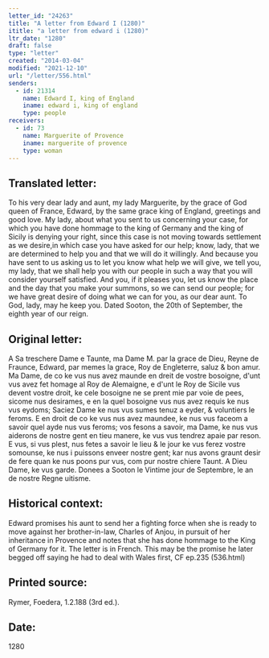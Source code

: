 ```yaml
---
letter_id: "24263"
title: "A letter from Edward I (1280)"
ititle: "a letter from edward i (1280)"
ltr_date: "1280"
draft: false
type: "letter"
created: "2014-03-04"
modified: "2021-12-10"
url: "/letter/556.html"
senders:
  - id: 21314
    name: Edward I, king of England
    iname: edward i, king of england
    type: people
receivers:
  - id: 73
    name: Marguerite of Provence
    iname: marguerite of provence
    type: woman
---
```

<h2> Translated letter:</h2>To his very dear lady and aunt, my lady Marguerite, by the grace of God queen of France, Edward, by the same grace king of England, greetings and good love.
My lady, about what you sent to us concerning your case, for which you have done hommage to the king of Germany and the king of Sicily is denying your right, since this case is not moving towards settlement as we desire,in which case you have asked for our help; know, lady, that we are determined to help you and that we will do it willingly.
And because you have sent to us asking us to let you know what help we will give, we tell you, my lady, that we shall help you with our people in such a way that you will consider yourself satisfied.
And you, if it pleases you, let us know the place and the day that you make your summons, so we can send our people; for we have great desire of doing what we can for you, as our dear aunt.
To God, lady, may he keep you.
Dated Sooton, the 20th of September, the eighth year of our reign.
<h2 class="mt-4"> Original letter:</h2>A Sa treschere Dame e Taunte, ma Dame M. par la grace de Dieu, Reyne de Fraunce, Edward, par memes la grace, Roy de Engleterre, saluz & bon amur.
Ma Dame, de co ke vus nus avez maunde en dreit de vostre bosoigne, d'unt vus avez fet homage al Roy de Alemaigne, e d'unt le Roy de Sicile vus devent vostre droit, ke cele bosoigne ne se prent mie par voie de pees, sicome nus desirames, e en la quel bosoigne vus nus avez requis ke nus vus eydoms; Saciez Dame ke nus vus sumes tenuz a eyder, & voluntiers le feroms.
E en droit de co ke vus nus avez maundee, ke nus vus faceom a savoir quel ayde nus vus feroms; vos fesons a savoir, ma Dame, ke nus vus aiderons de nostre gent en tieu manere, ke vus vus tendrez apaie par reson.
E vus, si vus plest, nus fetes a savoir le lieu & le jour ke vus ferez vostre somounse, ke nus i puissons enveer nostre gent; kar nus avons graunt desir de fere quan ke nus poons pur vus, com pur nostre chiere Taunt.
A Dieu Dame, ke vus garde.
Donees a Sooton le Vintime jour de Septembre, le an de nostre Regne uitisme.
<h2 class="mt-4"> Historical context:</h2>Edward promises his aunt to send her a fighting force when she is ready to move against her brother-in-law, Charles of Anjou, in pursuit of her inheritance in Provence and notes that she has done hommage to the King of Germany for it.  The letter is in French.  This may be the promise he later begged off saying he had to deal with Wales first, CF ep.235 (536.html)
<h2 class="mt-4"> Printed source:</h2>Rymer, Foedera, 1.2.188 (3rd ed.).
<h2 class="mt-4"> Date:</h2>1280